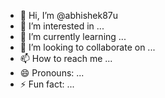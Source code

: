 - 👋 Hi, I’m @abhishek87u
- 👀 I’m interested in ...
- 🌱 I’m currently learning ...
- 💞️ I’m looking to collaborate on ...
- 📫 How to reach me ...
- 😄 Pronouns: ...
- ⚡ Fun fact: ...

<!---
abhishek87u/abhishek87u is a ✨ special ✨ repository because its `README.md` (this file) appears on your GitHub profile.
You can click the Preview link to take a look at your changes.
--->
